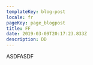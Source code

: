 ```yaml
---
templateKey: blog-post
locale: fr
pageKey: page_blogpost
title: FF
date: 2019-03-09T20:17:23.833Z
description: DD
---
```

ASDFASDF
